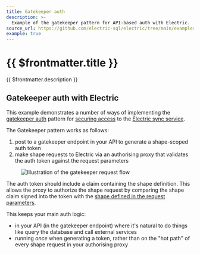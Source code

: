```yaml
---
title: Gatekeeper auth
description: >-
  Example of the gatekeeper pattern for API-based auth with Electric.
source_url: https://github.com/electric-sql/electric/tree/main/examples/gatekeeper-auth
example: true
---
```


<script setup>
import GatekeeperFlow from '/static/img/docs/guides/auth/gatekeeper-flow.dark.png?url'
import GatekeeperFlowJPG from '/static/img/docs/guides/auth/gatekeeper-flow.jpg?url'
</script>

# {{ $frontmatter.title }}

{{ $frontmatter.description }}

<DemoCTAs :demo="$frontmatter" />

## Gatekeeper auth with Electric

This example demonstrates a number of ways of implementing the [gatekeeper auth](/docs/guides/auth#gatekeeper-auth) pattern for [securing access](/docs/guides/auth) to the [Electric sync service](/product/electric).

The Gatekeeper pattern works as follows:

1. post to a gatekeeper endpoint in your API to generate a shape-scoped auth token
2. make shape requests to Electric via an authorising proxy that validates the auth token against the request parameters

<figure>
  <a :href="GatekeeperFlowJPG" target="_blank">
    <img :src="GatekeeperFlow"
        alt="Illustration of the gatekeeper request flow"
    />
  </a>
</figure>

The auth token should include a claim containing the shape definition. This allows the proxy to authorize the shape request by comparing the shape claim signed into the token with the [shape defined in the request parameters](/docs/quickstart#http-api).

This keeps your main auth logic:

- in your API (in the gatekeeper endpoint) where it's natural to do things like query the database and call external services
- running _once_ when generating a token, rather than on the "hot path" of every shape request in your authorising proxy

<DemoCTAs :demo="$frontmatter" />
